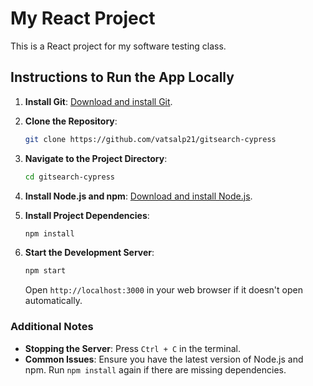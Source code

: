 # My React Project

This is a React project for my software testing class.

## Instructions to Run the App Locally

1. **Install Git**: [Download and install Git](https://git-scm.com/downloads).

2. **Clone the Repository**:

    ```sh
    git clone https://github.com/vatsalp21/gitsearch-cypress
    ```

3. **Navigate to the Project Directory**:

    ```sh
    cd gitsearch-cypress
    ```

4. **Install Node.js and npm**: [Download and install Node.js](https://nodejs.org/).

5. **Install Project Dependencies**:

    ```sh
    npm install
    ```

6. **Start the Development Server**:

    ```sh
    npm start
    ```

    Open `http://localhost:3000` in your web browser if it doesn't open automatically.

### Additional Notes

- **Stopping the Server**: Press `Ctrl + C` in the terminal.
- **Common Issues**: Ensure you have the latest version of Node.js and npm. Run `npm install` again if there are missing dependencies.

